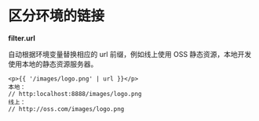 # 区分环境的链接

**filter.url**

自动根据环境变量替换相应的 url 前缀，例如线上使用 OSS 静态资源，本地开发使用本地的静态资源服务器。

```vue
<p>{{ '/images/logo.png' | url }}</p>
本地：
// http:localhost:8888/images/logo.png
线上：
// http://oss.com/images/logo.png
```
